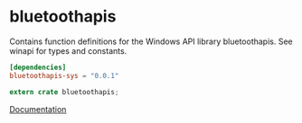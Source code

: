 # bluetoothapis #
Contains function definitions for the Windows API library bluetoothapis. See winapi for types and constants.

```toml
[dependencies]
bluetoothapis-sys = "0.0.1"
```

```rust
extern crate bluetoothapis;
```

[Documentation](https://retep998.github.io/doc/bluetoothapis/)
